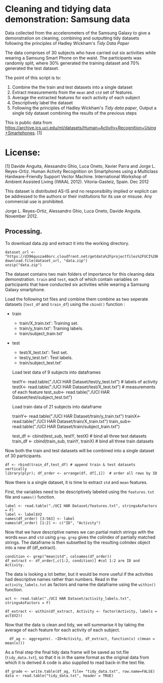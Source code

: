 Cleaning and tidying data demonstration: Samsung data
==========

Data collected from the accelerometers of the Samsung Galaxy to give a demonstration on cleaning, combining and outputting tidy datasets following the principles of Hadley Wickham's *Tidy Data Paper*

The data comprises of 30 subjects who have carried out six activities while wearing a Samsung Smart Phone on the waist. The participants was randomly split, where 30% generated the training dataset and 70% generated the test dataset. 

The point of this script is to:

1. Combine the the train and test datasets into a single dataset
2. Extract measurements from the `mean` and `std` set of features.
3. Average the extracted features for each activity of each subject
4. Descriptively label the dataset
5. Following the principles of Hadley Wickham's *Tidy data paper*, Output a single tidy dataset combining the results of the previous steps

This is public data from https://archive.ics.uci.edu/ml/datasets/Human+Activity+Recognition+Using+Smartphones. [1]


License:
========

[1] Davide Anguita, Alessandro Ghio, Luca Oneto, Xavier Parra and Jorge L. Reyes-Ortiz. Human Activity Recognition on Smartphones using a Multiclass Hardware-Friendly Support Vector Machine. International Workshop of Ambient Assisted Living (IWAAL 2012). Vitoria-Gasteiz, Spain. Dec 2012

This dataset is distributed AS-IS and no responsibility implied or explicit can be addressed to the authors or their institutions for its use or misuse. Any commercial use is prohibited.

Jorge L. Reyes-Ortiz, Alessandro Ghio, Luca Oneto, Davide Anguita. November 2012.

## Processing.


To download data.zip and extract it into the working directory.

    dataset_url <- "https://d396qusza40orc.cloudfront.net/getdata%2Fprojectfiles%2FUCI%20HAR%20Dataset.zip"
    download.file(dataset_url, "data.zip")
    unzip("data.zip")

The dataset contains two main folders of importance for this cleaning data demonstration. `train` and `test`, each of which contain variables on participants that have conducted six activities while wearing a Samsung Galaxy smartphone.  

Load the following txt files and combine them combine as two seperate datasets (`test_df` and `train_df`) using the `cbind()` function :

* train
    * train/X_train.txt': Training set.
    * train/y_train.txt': Training labels. 
    * train/subject_train.txt'
* test
    * test/X_test.txt': Test set.
    * test/y_test.txt': Test labels.
    * train/subject_test.txt'
    
  Load test data of 9 subjects into dataframes
  
    testY<- read.table("./UCI HAR Dataset/test/y_test.txt") # labels of activity
    testX<- read.table("./UCI HAR Dataset/test/X_test.txt") # measurements of each feature
    test_sub<- read.table("./UCI HAR Dataset/test/subject_test.txt")
    
  Load train data of 21 subjects into dataframe
  
    trainY<- read.table("./UCI HAR Dataset/train/y_train.txt")
    trainX<- read.table("./UCI HAR Dataset/train/X_train.txt")
    train_sub<- read.table("./UCI HAR Dataset/train/subject_train.txt")


    test_df <- cbind(test_sub, testY, testX) # bind all three test datasets
    train_df <- cbind(train_sub, trainY, trainX) # bind all three train datasets

Now both the train and test datasets will be combined into a single dataset of 30 participants. 
  
    df <- rbind(train_df,test_df) # append train & test datasets vertically
    library(plyr); df_order <- arrange(df, df[,1])  # order all rows by ID

Now there is a single dataset, it is time to extract `std` and `mean` features. 

First, the variables need to be descriptively labeled using the `features.txt` file and `names()` function.
  
    label <- read.table("./UCI HAR Dataset/features.txt", stringsAsFactors = F)
    label <- label$V2
    names(df_order) [3:563] <- label
    names(df_order) [1:2] <- c("ID", "Activity")
    
Now that we have descriptive names we can partial match strings with 
the words `mean` and `std` using `grep`. `grep` gives the colindex
of partially matched strings. The dataframe is then subsetted by the
resulting colindex object into a new df (df_extract).

    condition <- grep("mean|std", colnames(df_order))
    df_extract <- df_order[,c(1:2, condition)] #col 1:2 are ID and Activity.
    
The data is looking a lot better, but it would be more useful if the activities had descriptive names rather than numbers. Read in the `activity_labels.txt` as factors and name the dataframe using the `within()` function.

    act <- read.table("./UCI HAR Dataset/activity_labels.txt", stringsAsFactors = F)
      
    df_extract <- within(df_extract, Activity <- factor(Activity, labels = act$V2))
  
Now that the data is clean and tidy, we will summarise it by taking the average of each feature for each activity of each subject.

      df_ag <- aggregate(. ~ID+Activity, df_extract, function(x) c(mean = mean(x)))

As a final step the final tidy data frame will be saved as txt.file (`tidy_data.txt`), so that it is in the same format as the original data from which it is derived
A code is also supplied to read back-in the text file. 

    df_grade <- write.table(df_ag, file= "tidy_data.txt", row.name=FALSE)
    data <- read.table("tidy_data.txt", header = TRUE)